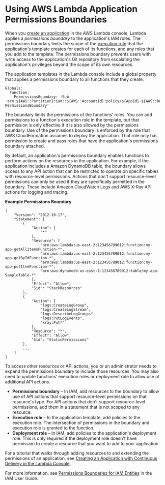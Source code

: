 # Using AWS Lambda Application Permissions Boundaries<a name="permissions-boundary"></a>

When you [create an application](applications-tutorial.md) in the AWS Lambda console, Lambda applies a *permissions boundary* to the application's IAM roles\. The permissions boundary limits the scope of the [execution role](lambda-intro-execution-role.md) that the application's template creates for each of its functions, and any roles that you add to the template\. The permissions boundary prevents users with write access to the application's Git repository from escalating the application's privileges beyond the scope of its own resources\.

The application templates in the Lambda console include a global property that applies a permissions boundary to all functions that they create\. 

```
Globals:
  Function:
    PermissionsBoundary: !Sub 'arn:${AWS::Partition}:iam::${AWS::AccountId}:policy/${AppId}-${AWS::Region}-PermissionsBoundary'
```

The boundary limits the permissions of the functions' roles\. You can add permissions to a function's execution role in the template, but that permission is only effective if it is also allowed by the permissions boundary\. Use of the permissions boundary is enforced by the role that AWS CloudFormation assumes to deploy the application\. That role only has permission to create and pass roles that have the application's permissions boundary attached\.

By default, an application's permissions boundary enables functions to perform actions on the resources in the application\. For example, if the application includes a Amazon DynamoDB table, the boundary allows access to any API action that can be restricted to operate on specific tables with resource\-level permissions\. Actions that don't support resource\-level permissions can only be used if they are specifically permitted in the boundary\. These include Amazon CloudWatch Logs and AWS X\-Ray API actions for logging and tracing\.

**Example Permissions Boundary**  

```
{
    "Version": "2012-10-17",
    "Statement": [
        {
            "Action": [
                "*"
            ],
            "Resource": [
                "arn:aws:lambda:us-east-2:123456789012:function:my-app-getAllItemsFunction-*",
                "arn:aws:lambda:us-east-2:123456789012:function:my-app-getByIdFunction-*",
                "arn:aws:lambda:us-east-2:123456789012:function:my-app-putItemFunction-*",
                "arn:aws:dynamodb:us-east-1:123456789012:table/my-app-SampleTable-*"
            ],
            "Effect": "Allow",
            "Sid": "StackResources"
        },
        {
            "Action": [
                "logs:CreateLogGroup",
                "logs:CreateLogStream",
                "logs:DescribeLogGroups",
                "logs:PutLogEvents",
                "xray:Put*"
            ],
            "Resource": "*",
            "Effect": "Allow",
            "Sid": "StaticPermissions"
        },
        ...
    ]
}
```

To access other resources or API actions, you or an administrator needs to expand the permissions boundary to include those resources\. You may also need to update functions' execution roles or deployment role to allow use of additional API actions\.
+ **Permissions boundary** – In IAM, add resources to the boundary to allow use of API actions that support resource\-level permissions on that resource's type\. For API actions that don't support resource\-level permissions, add them in a statement that is not scoped to any resource\.
+ **Execution role** – In the application template, add policies to the execution role\. The intersection of permissions in the boundary and execution role is granted to the function\.
+ **Deployment role** – In IAM, add policies to the application's deployment role\. This is only required if the deployment role doesn't have permission to create a resource that you want to add to your application\.

For a tutorial that walks through adding resources to and extending the permissions of an application, see [Creating an Application with Continuous Delivery in the Lambda Console](applications-tutorial.md)\.

For more information, see [Permissions Boundaries for IAM Entities](https://docs.aws.amazon.com/IAM/latest/UserGuide/access_policies_boundaries.html) in the IAM User Guide\.